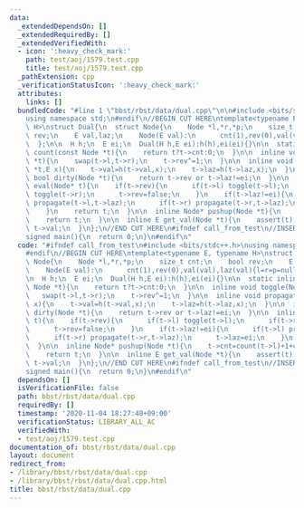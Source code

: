 ```yaml
---
data:
  _extendedDependsOn: []
  _extendedRequiredBy: []
  _extendedVerifiedWith:
  - icon: ':heavy_check_mark:'
    path: test/aoj/1579.test.cpp
    title: test/aoj/1579.test.cpp
  _pathExtension: cpp
  _verificationStatusIcon: ':heavy_check_mark:'
  attributes:
    links: []
  bundledCode: "#line 1 \"bbst/rbst/data/dual.cpp\"\n\n#include <bits/stdc++.h>\n\
    using namespace std;\n#endif\n//BEGIN CUT HERE\ntemplate<typename E, typename\
    \ H>\nstruct Dual{\n  struct Node{\n    Node *l,*r,*p;\n    size_t cnt;\n    bool\
    \ rev;\n    E val,laz;\n    Node(E val):\n      cnt(1),rev(0),val(val),laz(val){l=r=p=nullptr;}\n\
    \  };\n\n  H h;\n  E ei;\n  Dual(H h,E ei):h(h),ei(ei){}\n\n  static inline size_t\
    \ count(const Node *t){\n    return t?t->cnt:0;\n  }\n\n  inline void toggle(Node\
    \ *t){\n    swap(t->l,t->r);\n    t->rev^=1;\n  }\n\n  inline void propagate(Node\
    \ *t,E x){\n    t->val=h(t->val,x);\n    t->laz=h(t->laz,x);\n  }\n\n  inline\
    \ bool dirty(Node *t){\n    return t->rev or t->laz!=ei;\n  }\n\n  inline Node*\
    \ eval(Node* t){\n    if(t->rev){\n      if(t->l) toggle(t->l);\n      if(t->r)\
    \ toggle(t->r);\n      t->rev=false;\n    }\n    if(t->laz!=ei){\n      if(t->l)\
    \ propagate(t->l,t->laz);\n      if(t->r) propagate(t->r,t->laz);\n      t->laz=ei;\n\
    \    }\n    return t;\n  }\n\n  inline Node* pushup(Node *t){\n    t->cnt=count(t->l)+1+count(t->r);\n\
    \    return t;\n  }\n\n  inline E get_val(Node *t){\n    assert(t);\n    return\
    \ t->val;\n  }\n};\n//END CUT HERE\n#ifndef call_from_test\n//INSERT ABOVE HERE\n\
    signed main(){\n  return 0;\n}\n#endif\n"
  code: "#ifndef call_from_test\n#include <bits/stdc++.h>\nusing namespace std;\n\
    #endif\n//BEGIN CUT HERE\ntemplate<typename E, typename H>\nstruct Dual{\n  struct\
    \ Node{\n    Node *l,*r,*p;\n    size_t cnt;\n    bool rev;\n    E val,laz;\n\
    \    Node(E val):\n      cnt(1),rev(0),val(val),laz(val){l=r=p=nullptr;}\n  };\n\
    \n  H h;\n  E ei;\n  Dual(H h,E ei):h(h),ei(ei){}\n\n  static inline size_t count(const\
    \ Node *t){\n    return t?t->cnt:0;\n  }\n\n  inline void toggle(Node *t){\n \
    \   swap(t->l,t->r);\n    t->rev^=1;\n  }\n\n  inline void propagate(Node *t,E\
    \ x){\n    t->val=h(t->val,x);\n    t->laz=h(t->laz,x);\n  }\n\n  inline bool\
    \ dirty(Node *t){\n    return t->rev or t->laz!=ei;\n  }\n\n  inline Node* eval(Node*\
    \ t){\n    if(t->rev){\n      if(t->l) toggle(t->l);\n      if(t->r) toggle(t->r);\n\
    \      t->rev=false;\n    }\n    if(t->laz!=ei){\n      if(t->l) propagate(t->l,t->laz);\n\
    \      if(t->r) propagate(t->r,t->laz);\n      t->laz=ei;\n    }\n    return t;\n\
    \  }\n\n  inline Node* pushup(Node *t){\n    t->cnt=count(t->l)+1+count(t->r);\n\
    \    return t;\n  }\n\n  inline E get_val(Node *t){\n    assert(t);\n    return\
    \ t->val;\n  }\n};\n//END CUT HERE\n#ifndef call_from_test\n//INSERT ABOVE HERE\n\
    signed main(){\n  return 0;\n}\n#endif\n"
  dependsOn: []
  isVerificationFile: false
  path: bbst/rbst/data/dual.cpp
  requiredBy: []
  timestamp: '2020-11-04 18:27:48+09:00'
  verificationStatus: LIBRARY_ALL_AC
  verifiedWith:
  - test/aoj/1579.test.cpp
documentation_of: bbst/rbst/data/dual.cpp
layout: document
redirect_from:
- /library/bbst/rbst/data/dual.cpp
- /library/bbst/rbst/data/dual.cpp.html
title: bbst/rbst/data/dual.cpp
---
```

